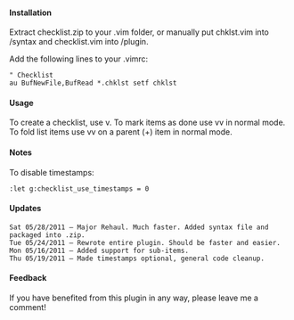 #### Installation
Extract checklist.zip to your .vim folder, or manually put chklst.vim into /syntax and checklist.vim into /plugin.

Add the following lines to your .vimrc:

    " Checklist
    au BufNewFile,BufRead *.chklst setf chklst

#### Usage
To create a checklist, use <leader>v.
To mark items as done use <leader>vv in normal mode.
To fold list items use <leader>vv on a parent (+) item in normal mode.

#### Notes
To dis­able timestamps:

    :let g:checklist_use_timestamps = 0

#### Updates

    Sat 05/28/2011 — Major Rehaul. Much faster. Added syntax file and packaged into .zip.
    Tue 05/24/2011 — Rewrote entire plugin. Should be faster and easier.
    Mon 05/16/2011 — Added sup­port for sub-items.
    Thu 05/19/2011 — Made timestamps optional, general code cleanup.

#### Feedback
If you have benefited from this plugin in any way, please leave me a comment!
